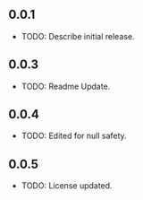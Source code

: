 ## 0.0.1
* TODO: Describe initial release.
## 0.0.3
* TODO: Readme Update.
## 0.0.4
* TODO: Edited for null safety.
## 0.0.5
* TODO: License updated.